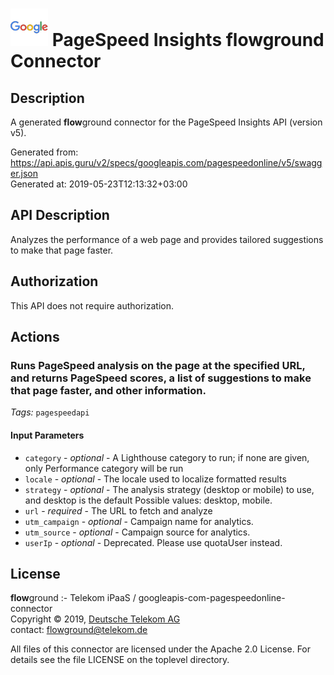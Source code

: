 # ![LOGO](logo.png) PageSpeed Insights **flow**ground Connector

## Description

A generated **flow**ground connector for the PageSpeed Insights API (version v5).

Generated from: https://api.apis.guru/v2/specs/googleapis.com/pagespeedonline/v5/swagger.json<br/>
Generated at: 2019-05-23T12:13:32+03:00

## API Description

Analyzes the performance of a web page and provides tailored suggestions to make that page faster.

## Authorization

This API does not require authorization.

## Actions

### Runs PageSpeed analysis on the page at the specified URL, and returns PageSpeed scores, a list of suggestions to make that page faster, and other information.

*Tags:* `pagespeedapi`

#### Input Parameters
* `category` - _optional_ - A Lighthouse category to run; if none are given, only Performance category will be run
* `locale` - _optional_ - The locale used to localize formatted results
* `strategy` - _optional_ - The analysis strategy (desktop or mobile) to use, and desktop is the default
    Possible values: desktop, mobile.
* `url` - _required_ - The URL to fetch and analyze
* `utm_campaign` - _optional_ - Campaign name for analytics.
* `utm_source` - _optional_ - Campaign source for analytics.
* `userIp` - _optional_ - Deprecated. Please use quotaUser instead.

## License

**flow**ground :- Telekom iPaaS / googleapis-com-pagespeedonline-connector<br/>
Copyright © 2019, [Deutsche Telekom AG](https://www.telekom.de)<br/>
contact: flowground@telekom.de

All files of this connector are licensed under the Apache 2.0 License. For details
see the file LICENSE on the toplevel directory.
